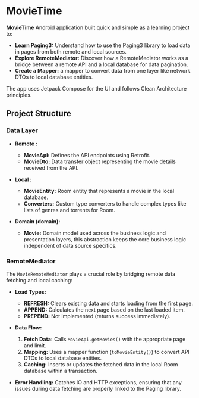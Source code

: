 
# MovieTime

**MovieTime** Android application built quick and simple as a learning project to: 

- **Learn Paging3:** Understand how to use the Paging3 library to load data in pages from both remote and local sources.
- **Explore RemoteMediator:** Discover how a RemoteMediator works as a bridge between a remote API and a local database for data pagination.
- **Create a Mapper:** a mapper to convert data from one layer like network DTOs to local database entities.

The app uses Jetpack Compose for the UI and follows Clean Architecture principles.

## Project Structure

### Data Layer

-   **Remote :**
    
    -   **MovieApi:** Defines the API endpoints using Retrofit.
    -   **MovieDto:** Data transfer object representing the movie details received from the API.
-   **Local :**
    
    -   **MovieEntity:** Room entity that represents a movie in the local database.
    -   **Converters:** Custom type converters to handle complex types like lists of genres and torrents for Room.
-   **Domain (domain):**
    
    -   **Movie:** Domain model used across the business logic and presentation layers, this abstraction keeps the core business logic independent of data source specifics.

### RemoteMediator

The `MovieRemoteMediator` plays a crucial role by bridging remote data fetching and local caching:

-   **Load Types:**
    
    -   **REFRESH:** Clears existing data and starts loading from the first page.
    -   **APPEND:** Calculates the next page based on the last loaded item.
    -   **PREPEND:** Not implemented (returns success immediately).
-   **Data Flow:**
    
    1.  **Fetch Data:** Calls `MovieApi.getMovies()` with the appropriate page and limit.
    2.  **Mapping:** Uses a mapper function (`toMovieEntity()`) to convert API DTOs to local database entities.
    3.  **Caching:** Inserts or updates the fetched data in the local Room database within a transaction.
-   **Error Handling:** Catches IO and HTTP exceptions, ensuring that any issues during data fetching are properly linked to the Paging library.
    
